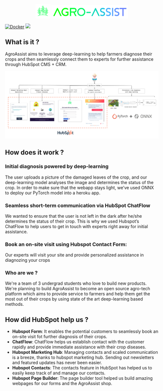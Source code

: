 <p align="center">
  <img src = "images/symbol.png" width = "10%">
  <img src = "images/logo.png" width = "50%">
</p>



[![Docker](https://github.com/sanjay-thiyagarajan/AgroAssist/actions/workflows/docker-publish.yml/badge.svg)](https://github.com/sanjay-thiyagarajan/AgroAssist/actions/workflows/docker-publish.yml)  [![](https://img.shields.io/badge/heroku-deployed-green)](https://agroassist.herokuapp.com/)


## What is it ? 
AgroAssist aims to leverage deep-learning to help farmers diagnose their crops and then seamlessly connect them to experts for further assistance through HubSpot CMS + CRM.  

![](https://github.com/sanjay-thiyagarajan/AgroAssist/blob/master/images/flowchart.jpg?raw=true)
## How does it work ?

### Initial diagnosis powered by deep-learning 
The user uploads a picture of the damaged leaves of the crop, and our deep-learning model analyses the image and determines the status of the crop. In order to make sure that the webapp stays light, we’ve used ONNX to deploy our PyTorch model into a heroku app. 

### Seamless short-term communication via HubSpot ChatFlow
We wanted to ensure that the user is not left in the dark after he/she determines the status of their crop. This is why we used Hubspot’s ChatFlow to help users to get in touch with experts right away for initial assistance. 

### Book an on-site visit using Hubspot Contact Form:
Our experts will visit your site and provide personalized assistance in diagnozing your crops

### Who are we ? 
We're a team of 3 undergrad students who love to build new products. We're planning to build AgroAssist to become an open source agro-tech platform which aims to provide service to farmers and help them get the most out of their crops by using state of the art deep-learning based methods.

## How did HubSpot help us ? 

* **Hubspot Form**: It enables the potential customers to seamlessly book an on-site visit fot further diagnosis of their crops. 
* **ChatFlow**: ChatFlow helps us establish contact with the customer rapidly and provide immediate assistance with their crop diseases. 
* **Hubspot Marketing Hub**: Managing contacts and scaled communication is a breeze, thanks to hubspot marketing hub. Sending out newsletters and featured updates has never been easier. 
* **Hubspot Contacts**: The contacts feature in HubSpot has helped us to easily keep track of and manage our contacts.
* **Hubspot Page Builder**: The page builder tool helped us build amazing webpages for our forms and the AgroAssist shop. 
